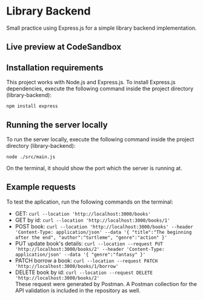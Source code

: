 # Library Backend
Small practice using Express.js for a simple library backend implementation.

## Live preview at CodeSandbox

## Installation requirements
This project works with Node.js and Express.js. To install Express.js dependencies, execute the following command inside the project directory (library-backend):
```
npm install express
```
## Running the server locally
To run the server locally, execute the following command inside the project directory (library-backend):
```
node ./src/main.js
```
On the terminal, it should show the port which the server is running at.
## Example requests
To test the aplication, run the following commands on the terminal:
- GET: `curl --location 'http://localhost:3000/books'`
- GET by id: `curl --location 'http://localhost:3000/books/1'`
- POST book: `curl --location 'http://localhost:3000/books' --header 'Content-Type: application/json' --data '{ "title":"The beginning after the end", "author":"turtleme", "genre":"action" }'`
- PUT update book's details: `curl --location --request PUT 'http://localhost:3000/books/2' --header 'Content-Type: application/json' --data '{ "genre":"fantasy" }'`
- PATCH borrow a book: `curl --location --request PATCH 'http://localhost:3000/books/1/borrow'`
- DELETE book by id: `curl --location --request DELETE 'http://localhost:3000/books/2'`  
These request were generated by Postman. A Postman collection for the API validation is included in the repository as well.